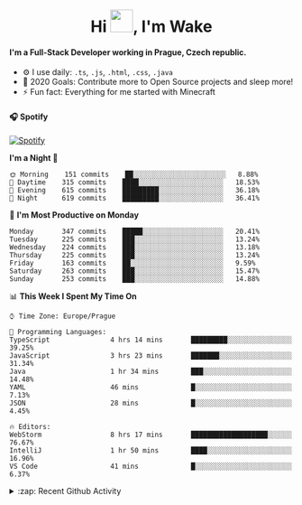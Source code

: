 <h1 align="center">Hi <img src="https://raw.githubusercontent.com/MrWakeCZ/MrWakeCZ/master/Hi.gif" width="40px" />, I'm Wake</h1>

#### I'm a Full-Stack Developer working in Prague, Czech republic.
- ⚙️ I use daily: `.ts`, `.js`, `.html`, `.css`, `.java`
- 🥅 2020 Goals: Contribute more to Open Source projects and sleep more!
- ⚡ Fun fact: Everything for me started with Minecraft

#### 🎧 Spotify
[![Spotify](https://novatorem-delta-eight.vercel.app/api/spotify)](https://open.spotify.com/user/wakeecz)

<!--START_SECTION:waka-->
**I'm a Night 🦉** 

```text
🌞 Morning    151 commits    ██░░░░░░░░░░░░░░░░░░░░░░░   8.88% 
🌆 Daytime    315 commits    ████░░░░░░░░░░░░░░░░░░░░░   18.53% 
🌃 Evening    615 commits    █████████░░░░░░░░░░░░░░░░   36.18% 
🌙 Night      619 commits    █████████░░░░░░░░░░░░░░░░   36.41%

```
📅 **I'm Most Productive on Monday** 

```text
Monday       347 commits    █████░░░░░░░░░░░░░░░░░░░░   20.41% 
Tuesday      225 commits    ███░░░░░░░░░░░░░░░░░░░░░░   13.24% 
Wednesday    224 commits    ███░░░░░░░░░░░░░░░░░░░░░░   13.18% 
Thursday     225 commits    ███░░░░░░░░░░░░░░░░░░░░░░   13.24% 
Friday       163 commits    ██░░░░░░░░░░░░░░░░░░░░░░░   9.59% 
Saturday     263 commits    ███░░░░░░░░░░░░░░░░░░░░░░   15.47% 
Sunday       253 commits    ███░░░░░░░░░░░░░░░░░░░░░░   14.88%

```


📊 **This Week I Spent My Time On** 

```text
⌚︎ Time Zone: Europe/Prague

💬 Programming Languages: 
TypeScript               4 hrs 14 mins       █████████░░░░░░░░░░░░░░░░   39.25% 
JavaScript               3 hrs 23 mins       ███████░░░░░░░░░░░░░░░░░░   31.34% 
Java                     1 hr 34 mins        ███░░░░░░░░░░░░░░░░░░░░░░   14.48% 
YAML                     46 mins             █░░░░░░░░░░░░░░░░░░░░░░░░   7.13% 
JSON                     28 mins             █░░░░░░░░░░░░░░░░░░░░░░░░   4.45%

🔥 Editors: 
WebStorm                 8 hrs 17 mins       ███████████████████░░░░░░   76.67% 
IntelliJ                 1 hr 50 mins        ████░░░░░░░░░░░░░░░░░░░░░   16.96% 
VS Code                  41 mins             █░░░░░░░░░░░░░░░░░░░░░░░░   6.37%

```


<!--END_SECTION:waka-->

<details>
  <summary>:zap: Recent Github Activity</summary>

<!--START_SECTION:activity-->
1. 🎉 Merged PR [#14](https://github.com/craftmania-cz/craftmanager/pull/14) in [craftmania-cz/craftmanager](https://github.com/craftmania-cz/craftmanager)
2. 🎉 Merged PR [#89](https://github.com/waked-cz/corgi/pull/89) in [waked-cz/corgi](https://github.com/waked-cz/corgi)
3. 🗣 Commented on [#14](https://github.com/craftmania-cz/craftmanager/issues/14) in [craftmania-cz/craftmanager](https://github.com/craftmania-cz/craftmanager)
4. 🎉 Merged PR [#2](https://github.com/craftmania-cz/craftcore/pull/2) in [craftmania-cz/craftcore](https://github.com/craftmania-cz/craftcore)
5. 🎉 Merged PR [#7](https://github.com/craftmania-cz/craftlobby/pull/7) in [craftmania-cz/craftlobby](https://github.com/craftmania-cz/craftlobby)
<!--END_SECTION:activity-->

</details>
